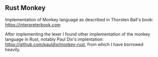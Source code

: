 ## Rust Monkey

Implementation of Monkey language as described in Thorsten Ball's book: https://interpreterbook.com

After implementing the lexer I found other implementation of the monkey language in Rust, notably Paul Dix's implentation: https://github.com/pauldix/monkey-rust, from which I have borrowed heavily.
